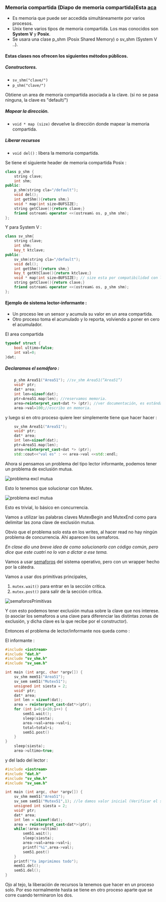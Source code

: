 ### Memoria compartida (Diapo de memoria compartida)Esta [aca](http://materias.fi.uba.ar/7508/Slides/10-SharedMem.pdf)

* Es memoria que puede ser accedida simultáneamente por varios procesos.
* Unix tiene varios tipos de memoria compartida. Los mas conocidos son **System V** y **Posix**.
* Se usara una clase p_shm (Posix Shared Memory) o sv_shm (System V ..).

#### Estas clases nos ofrecen los siguientes métodos públicos. 

##### Constructores.
* `sv_shm("clave/")`
* `p_shm("clave/")`

Obtiene un area de memoria compartida asociada a la clave.
(si no se pasa ninguna, la clave es "default/")

##### Mapear la dirección.

* `void * map (size)` devuelve la dirección donde mapear la memoria compartida.

##### Liberar recursos
* `void del()` : libera la memoria compartida.

Se tiene el siguiente header de memoria compartida Posix :

```cpp
class p_shm {
    string clave;
    int shm;
public:
    p_shm(string cla="/default");
    void del();
    int getShm(){return shm;}
    void * map(int size=BUFSIZE);
    string getClave(){return clave;}
    friend ostream& operator <<(ostream& os, p_shm shm);
};
```

Y para System V : 

```cpp
class sv_shm{
    string clave;
    int shm;
    key_t ktclave;
public:
    sv_shm(string cla="/default");
    void del();
    int getShm(){return shm;}
    key_t getKtClave(){return ktclave;}
    void * map(int size=BUFSIZE); // size esta por compatibilidad con las posix. Se usa BUFSIZE
    string getClave(){return clave;}
    friend ostream& operator <<(ostream& os, p_shm shm);
};
```

#### Ejemplo de sistema  lector-informante  : 

* Un proceso lee un sensor y acumula su valor en un area compartida.
* Otro proceso toma el acumulado y lo reporta, volviendo a poner en cero el acumulador.

 El area compartida 

```cpp
typedef struct {
    bool ultimo=false;  
    int val=0;
}dat;
```

##### Declaramos el semáforo : 

```cpp
    p_shm Area51("Area51"); //sv_shm Area51(“Area51”)
    void* ptr;
    dat* area;
    int len=sizeof(dat);
    ptr=Area51.map(len); //reservamos memoria.
    area=reinterpret_cast<dat *> (ptr); //ver documentación, es estándar de cpp. 
    area->val=100;//escribo en memoria.
```

y luego si en otro proceso quiere leer simplemente tiene que hacer hacer :

```cpp
    sv_shm Area51("Area51");
    void* ptr;
    dat* area;
    int len=sizeof(dat);
    ptr=Area51.map(len);
    area=reinterpret_cast<dat *> (ptr); 
    std::cout<<"val es" : << area->val <<std::endl;
```

Ahora si pensamos un problema del tipo lector informante, podemos tener un problema de exclusión mutua.

![problema excl mutua](capturas/LectorInformante.png)

Esto lo tenemos que solucionar con Mutex.

![problema excl mutua](capturas/conMutex.png)

Esto es trivial, lo básico en concurrencia.

Vamos a utilizar las palabras claves MutexBegin and MutexEnd como para delimitar las zona clave de exclusión mutua.

Obvio que el problema solo esta en los writes, al hacer read no hay ningún problema de concurrencia.
Ahi aparecen los semaforos.


*En clase dio una breve idea de como solucionarlo con código común, pero dice que este cuatri no lo van a dictar a ese tema.*

Vamos a usar [semaforos](http://materias.fi.uba.ar/7508/Slides/11EL-ExcMutua-Estructuras.pdf) del sistema operativo, pero con un wrapper hecho por la cátedra.

Vamos a usar dos primitivas principales, 
1. `mutex.wait()` para entrar en la sección critica.
2. `mutex.post()` para salir de la sección critica.

![semaforosPrimitivas](capturas/semaforosPrimitivas.png
)

Y con esto podemos tener exclusión mutua sobre la clave que nos interese. (o asociar los semaforos a una clave para diferenciar las distintas zonas de exclusión, y dicha clave es la que recibe por el constructor).


Entonces el problema de lector/informante nos queda como  : 

El informante : 

```cpp
#include <iostream>
#include "dat.h"
#include "sv_shm.h"
#include "sv_sem.h"

int main (int argc, char *argv[]) {
    sv_shm mem51("Area51");
    sv_sem sem51("Mutex51");
    unsigned int siesta = 2;
    void* ptr;
    dat* area;
    int len = sizeof(dat);
    area = reinterpret_cast<dat*>(ptr);
    for (int i=0;i<20;i++) {
        sem51.wait();
        sleep(siesta);
        area->val=area->val+i;
        total=total+i;
        sem51.post()
    }
}
    sleep(siesta);
    area->ultimo=true;
```

y del lado del lector :

```cpp
#include <iostream>
#include "dat.h"
#include "sv_shm.h"
#include "sv_sem.h"

int main (int argc, char *argv[]) {
    sv_shm mem51("Area51");
    sv_sem sem51("Mutex51",1); //le damos valor inicial (Verificar el segundo parametro).
    unsigned int siesta = 2;
    void* ptr;
    dat* area;
    int len = sizeof(dat);
    area = reinterpret_cast<dat*>(ptr);
    while(!area->ultimo)
        sem51.wait();
        sleep(siesta);
        area->val=area->val+i;
        printf("%i",area->val);
        sem51.post()
    }
    printf("Ya imprimimos todo");
    mem51.del();
    sem51.del();
}
```

Ojo al tejo, la liberación de recursos la tenemos que hacer en un proceso solo.
 Por eso normalmente hasta se tiene en otro proceso aparte que se corre cuando terminaron los dos.

